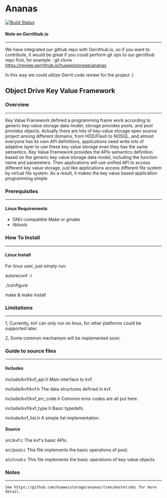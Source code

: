 # Ananas 
[![Build Status](https://travis-ci.org/huaweistorage/ananas.png)](https://travis-ci.org/huaweistorage/ananas)

#### Note on Gerrithub.io
-----------------------
We have integrated our github repo with Gerrithub.io, so if you want to contribute, it would be great if you could perform git ops to our gerrithub repo first, for example :
git clone https://review.gerrithub.io/huaweistorage/ananas

In this way we could utilize Gerrit code review for the project :)


## Object Drive Key Value Framework

### Overview
--------
  Key Value Framework defined a programming frame work according to generic key-value storage data model, 
storage provides pools, and pool provides objects. Actually there are lots of key-value storage open 
source project among different domains, from HDD/Flash to NOSQL, and almost everyone has its own API 
definitions, applications need write lots of adaptive layer to use these key value storage even they 
has the same semantics. Key Value Framework provides the APIs semantics definition based on the generic 
key value storage data model, including the function name and parameters. Then applications will use 
unified API to access different key value storage, just like applications access different file system 
by virtual file system. As a result, it makes the key value based application programming simple.


### Prerequisites
--------------------------
#### Linux Requirements
  * GNU-compatible Make or gmake
  * libtools

### How To Install
--------------------------
#### Linux Install
For linux user, just simply run:

 autoreconf -i
 
 ./configure
 
 make & make install
 
 
### Limitations
--------------------------
 1, Currently, `KVF` can only run on linux, for other platforms could be supported later.
 
 2, Some common mechanism will be implemented soon. 
 
### Guide to source files
--------------------------
#### Includes
include/kvf/kvf_api.h
    Main interface to kvf.

include/kvf/kvf.h
    The data structures defined in kvf.

include/kvf/kvf_err_code.h
    Common error codes are all put here.

include/kvf/kvf_type.h
    Basic typedefs.

include/kvf_list.h
	A simple list implementation.
	
#### Source
src/kvf.c
	The kvf's basic APIs.
	
src/pool.c
	This file implements the basic operations of pool.

src/crud.c
	This file implements the basic operations of key-value objects.
	
### Notes
--------------------------
	See https://github.com/huaweistorage/ananas/tree/master/doc for more detail.
